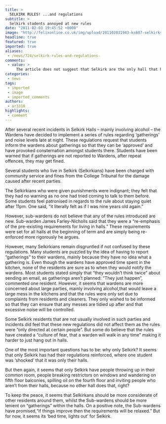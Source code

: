 ```yaml
---
title: >
  SELKIRK RULES! ...and regulations
subtitle: >
  Selkirk students annoyed at new rules
date: "2011-02-03 19:45:52 +0000"
image: "http://felixonline.co.uk/img/upload/201102031943-ks607-selkirks.jpg"
headline: true
featured: true
imported: true
aliases:
 - /news/724/selkirk-rules-and-regulations-
comments:
 - value: >
     The article does not suggest that Selkirk are the only hall that have these rules, it precisely says, "it seems that only Selkirk has had their regulations reinforced, where one student was ‘shocked’ that it was only their halls." <br> <br>In fact, earlier in the article it says, "Sub-warden James Farley-Nicholls said that they were a “re-emphasis of the pre-existing requirements for living in halls.” These requirements were set for all halls at the beginning of term and are simply being re-enforced more rigorously he argues." <br> <br>Your comment to us was as follows: <br> <br>"These rules apply in Tizard as well and always have done. The student are made aware of them on their first day. I believe rules like these are standard across halls and make it a safe environment for everyone." <br> <br>There is nothing in the article that is made up. The article is already clear about the situation, however, I do concede that your comments would have added further clarity.,Some unis have campus-wide noise curfews, and generally
categories:
 - news
tags:
 - imported
 - image
 - imported_comments
authors:
 - ar3310
highlights:
 - comment
---
```


After several recent incidents in Selkirk Halls – mainly involving alcohol – the Wardens have decided to implement a series of rules regarding ‘gatherings’ and noise levels late at night. These regulations request that students inform the wardens about gatherings so that they can be ‘approved’ and have provoked consternation amongst students there. Students have been warned that if gatherings are not reported to Wardens, after repeat offences, they may get fined.

Several students who live in Selkirk (Selkirkians) have been charged with community service and fines from the College Tribunal for the damage caused after recent parties.

The Selkirkians who were given punishments were indignant; they felt that they had no warning as no one had tried coming to talk to them before. Some students feel patronised in regards to the rule about staying quiet after 11pm. One said, “it literally felt as if I was nine years old again.”

However, sub-wardens do not believe that any of the rules introduced are new. Sub-warden James Farley-Nicholls said that they were a “re-emphasis of the pre-existing requirements for living in halls.” These requirements were set for all halls at the beginning of term and are simply being re-enforced more rigorously he argues.

However, many Selkirkians remain disgruntled if not confused by these regulations. Many students are puzzled by the idea of having to report “gatherings” to their wardens, mainly because they have no idea what a gathering is. Even though the wardens have approved time spent in the kitchen, none of the residents are sure as to when they would notify the wardens. Most students stated simply that “they wouldn’t think twice” about sending an email, as gatherings aren’t planned: “They just happen”, commented one resident. However, it seems that wardens are more concerned about large parties, mainly involving alcohol,that would leave a large mess in the kitchens and that the rules were only set due to complaints from residents and cleaners. They only wished to be informed so that they can ensure that any messes are tidied up after and that excessive noise will be controlled.

Some Selkirk residents that are not usually involved in such parties and incidents did feel that these new regulations did not affect them as the rules were “only directed at certain people”. But some do believe that the rules have created a “culture of fear, that a warden will walk in any time” making it harder to just hang out in halls.

One of the most important questions has to be: why only Selkirk? It seems that only Selkirk has had their regulations reinforced, where one student was ‘shocked’ that it was only their halls.

But then again, it seems that only Selkirk have people throwing up in their common room, people breaking restrictors on windows and wandering on fifth floor balconies, spilling oil on the fourth floor and inviting people who aren’t from their halls, because no other hall does that, right?

To keep the peace, it seems that Selkirkans should be more considerate of other residents around them, whilst the Sub-wardens should be more lenient on “gatherings” within the halls. On a positive note, the Sub-wardens have promised,“if things improve then the requirements will be relaxed.” But for now, it seems its ‘bed time, lights out’ for Selkirk.
